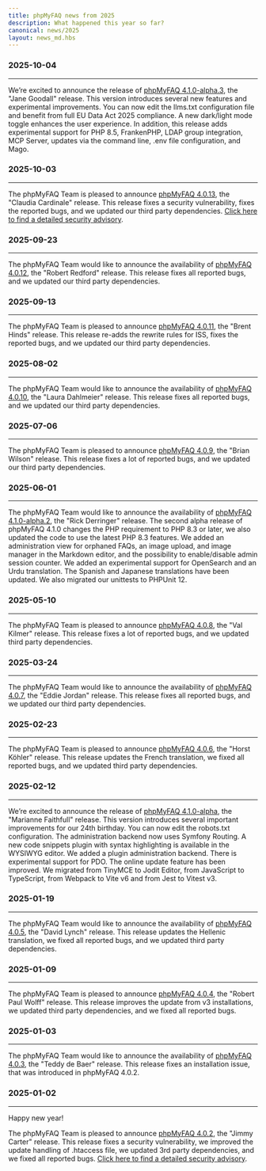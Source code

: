 ```yaml
---
title: phpMyFAQ news from 2025
description: What happened this year so far?
canonical: news/2025
layout: news_md.hbs
---
```


### 2025-10-04
* * *
We’re excited to announce the release of [phpMyFAQ 4.1.0-alpha.3](/download), the "Jane Goodall" release.
This version introduces several new features and experimental improvements.
You can now edit the llms.txt configuration file and benefit from full EU Data Act 2025 compliance.
A new dark/light mode toggle enhances the user experience.
In addition, this release adds experimental support for PHP 8.5, FrankenPHP, LDAP group integration, MCP Server, 
updates via the command line, .env file configuration, and Mago.

### 2025-10-03
* * *
The phpMyFAQ Team is pleased to announce [phpMyFAQ 4.0.13](/download), the "Claudia Cardinale" release.
This release fixes a security vulnerability, fixes the reported bugs, and we updated our third party dependencies.
[Click here to find a detailed security advisory](/security/advisory-2025-10-03).

### 2025-09-23
* * *
The phpMyFAQ Team would like to announce the availability of [phpMyFAQ 4.0.12](/download),
the "Robert Redford" release.
This release fixes all reported bugs, and we updated our third party dependencies.

### 2025-09-13
* * *
The phpMyFAQ Team is pleased to announce [phpMyFAQ 4.0.11](/download), the "Brent Hinds" release.
This release re-adds the rewrite rules for ISS, fixes the reported bugs, and we updated our third party dependencies.

### 2025-08-02
* * *
The phpMyFAQ Team would like to announce the availability of [phpMyFAQ 4.0.10](/download), the "Laura Dahlmeier" release.
This release fixes all reported bugs, and we updated our third party dependencies.

### 2025-07-06
* * *
The phpMyFAQ Team is pleased to announce [phpMyFAQ 4.0.9](/download), the "Brian Wilson" release.
This release fixes a lot of reported bugs, and we updated our third party dependencies.

### 2025-06-01
* * *
The phpMyFAQ Team would like to announce the availability of [phpMyFAQ 4.1.0-alpha.2](/download),
the "Rick Derringer" release.
The second alpha release of phpMyFAQ 4.1.0 changes the PHP requirement to PHP 8.3 or later,
we also updated the code to use the latest PHP 8.3 features.
We added an administration view for orphaned FAQs, an image upload, and image manager in the Markdown editor, and
the possibility to enable/disable admin session counter.
We added an experimental support for OpenSearch and an Urdu translation.
The Spanish and Japanese translations have been updated.
We also migrated our unittests to PHPUnit 12.

### 2025-05-10
* * *
The phpMyFAQ Team is pleased to announce [phpMyFAQ 4.0.8](/download), the "Val Kilmer" release.
This release fixes a lot of reported bugs, and we updated third party dependencies.

### 2025-03-24
* * *
The phpMyFAQ Team would like to announce the availability of [phpMyFAQ 4.0.7](/download), the "Eddie Jordan" release.
This release fixes all reported bugs, and we updated our third party dependencies.

### 2025-02-23
* * *
The phpMyFAQ Team is pleased to announce [phpMyFAQ 4.0.6](/download), the "Horst Köhler" release.
This release updates the French translation, we fixed all reported bugs, and we updated third party dependencies.

### 2025-02-12
* * *
We’re excited to announce the release of [phpMyFAQ 4.1.0-alpha](/download), the "Marianne Faithfull" release.
This version introduces several important improvements for our 24th birthday.
You can now edit the robots.txt configuration. The administration backend now uses Symfony Routing.
A new code snippets plugin with syntax highlighting is available in the WYSIWYG editor. 
We added a plugin administration backend. There is experimental support for PDO. 
The online update feature has been improved. We migrated from TinyMCE to Jodit Editor, from JavaScript to TypeScript,
from Webpack to Vite v6 and from Jest to Vitest v3.

### 2025-01-19
* * *
The phpMyFAQ Team would like to announce the availability of [phpMyFAQ 4.0.5](/download), the "David Lynch" release.
This release updates the Hellenic translation, we fixed all reported bugs, and we updated third party dependencies.

### 2025-01-09
* * *
The phpMyFAQ Team is pleased to announce [phpMyFAQ 4.0.4](/download), the "Robert Paul Wolff" release.
This release improves the update from v3 installations, 
we updated third party dependencies, and we fixed all reported bugs.

### 2025-01-03
* * *
The phpMyFAQ Team would like to announce the availability of [phpMyFAQ 4.0.3](/download), the "Teddy de Baer" release.
This release fixes an installation issue, that was introduced in phpMyFAQ 4.0.2.

### 2025-01-02
* * *
Happy new year!

The phpMyFAQ Team is pleased to announce [phpMyFAQ 4.0.2](/download), the "Jimmy Carter" release.
This release fixes a security vulnerability, we improved the update handling of .htaccess file, we updated 3rd party
dependencies, and we fixed all reported bugs.
[Click here to find a detailed security advisory](/security/advisory-2025-01-02).
